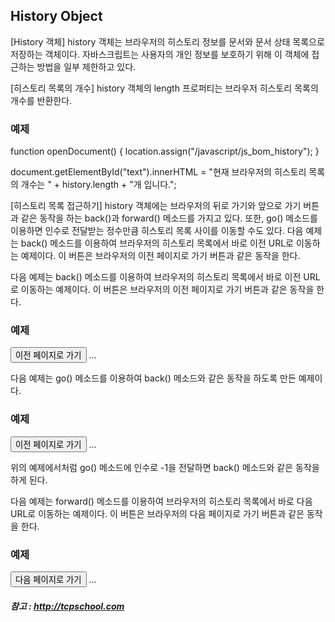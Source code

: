 ## History Object

[History 객체]
  history 객체는 브라우저의 히스토리 정보를 문서와 문서 상태 목록으로 저장하는 객체이다.
자바스크립트는 사용자의 개인 정보를 보호하기 위해 이 객체에 접근하는 방법을 일부 제한하고 있다.


[히스토리 목록의 개수]
  history 객체의 length 프로퍼티는 브라우저 히스토리 목록의 개수를 반환한다.

### 예제
function openDocument() {
    location.assign("/javascript/js_bom_history");
}

document.getElementById("text").innerHTML =
"현재 브라우저의 히스토리 목록의 개수는 " + history.length + "개 입니다.";


[히스토리 목록 접근하기]
  history 객체에는 브라우저의 뒤로 가기와 앞으로 가기 버튼과 같은 동작을 하는 back()과 forward() 메소드를 가지고 있다.
또한, go() 메소드를 이용하면 인수로 전달받는 정수만큼 히스토리 목록 사이를 이동할 수도 있다.
다음 예제는 back() 메소드를 이용하여 브라우저의 히스토리 목록에서 바로 이전 URL로 이동하는 예제이다.
이 버튼은 브라우저의 이전 페이지로 가기 버튼과 같은 동작을 한다.


다음 예제는 back() 메소드를 이용하여 브라우저의 히스토리 목록에서 바로 이전 URL로 이동하는 예제이다.
이 버튼은 브라우저의 이전 페이지로 가기 버튼과 같은 동작을 한다.

### 예제
<button onclick="goBack()">이전 페이지로 가기</button>
...
<script>
    
    function goBack() {
        window.history.back();
    }
    
</script>


다음 예제는 go() 메소드를 이용하여 back() 메소드와 같은 동작을 하도록 만든 예제이다.

### 예제
<button onclick="go()">이전 페이지로 가기</button>
...
<script>

    function go() {
        window.history.go(-1);
    }

</script>

위의 예제에서처럼 go() 메소드에 인수로 -1을 전달하면 back() 메소드와 같은 동작을 하게 된다.

 
다음 예제는 forward() 메소드를 이용하여 브라우저의 히스토리 목록에서 바로 다음 URL로 이동하는 예제이다.
이 버튼은 브라우저의 다음 페이지로 가기 버튼과 같은 동작을 한다.

### 예제
<button onclick="goForward()">다음 페이지로 가기</button>
...
<script>
    
    function goForward() {
        window.history.forward();
    }

</script>


##### 참고 : http://tcpschool.com
